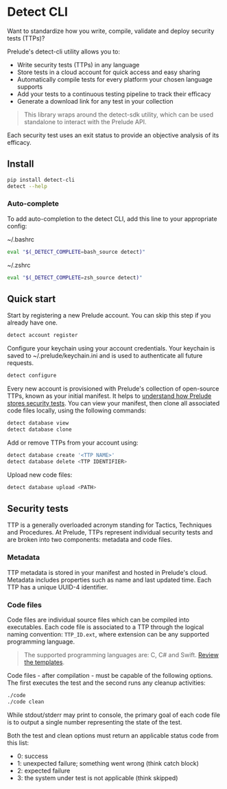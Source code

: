 # Detect CLI

Want to standardize how you write, compile, validate and deploy security tests (TTPs)?

Prelude's detect-cli utility allows you to:

* Write security tests (TTPs) in any language
* Store tests in a cloud account for quick access and easy sharing
* Automatically compile tests for every platform your chosen language supports
* Add your tests to a continuous testing pipeline to track their efficacy
* Generate a download link for any test in your collection

> This library wraps around the detect-sdk utility, which can be used standalone to interact with the Prelude API.

Each security test uses an exit status to provide an objective analysis of its efficacy.

## Install

```bash
pip install detect-cli
detect --help
```

### Auto-complete

To add auto-completion to the detect CLI, add this line to your appropriate config:

~/.bashrc
```zsh
eval "$(_DETECT_COMPLETE=bash_source detect)"
```

~/.zshrc
```zsh
eval "$(_DETECT_COMPLETE=zsh_source detect)"
```

## Quick start

Start by registering a new Prelude account. You can skip this step if you already have one. 
```zsh
detect account register
```

Configure your keychain using your account credentials. Your keychain is saved to ~/.prelude/keychain.ini and is
used to authenticate all future requests.
```zsh
detect configure
```

Every new account is provisioned with Prelude's collection of open-source TTPs, known as your initial manifest.
It helps to [understand how Prelude stores security tests](#security-tests).
You can view your manifest, then clone all associated code files locally, using the following commands:
```zsh
detect database view
detect database clone
```

Add or remove TTPs from your account using:
```zsh
detect database create '<TTP NAME>'
detect database delete <TTP IDENTIFIER>
```

Upload new code files:
```zsh
detect database upload <PATH>
```

## Security tests

TTP is a generally overloaded acronym standing for Tactics, Techniques and Procedures. At Prelude, TTPs represent individual 
security tests and are broken into two components: metadata and code files.

### Metadata

TTP metadata is stored in your manifest and hosted in Prelude's cloud. Metadata includes properties such as name
and last updated time. Each TTP has a unique UUID-4 identifier.

### Code files

Code files are individual source files which can be compiled into executables. Each code file is associated to a TTP 
through the logical naming convention: ```TTP_ID.ext```, where extension can be any supported programming language. 

> The supported programming languages are: C, C# and Swift. [Review the templates](docs).

Code files - after compilation - must be capable of the following options. The first executes the test and the 
second runs any cleanup activities:
```zsh
./code
./code clean
```

While stdout/stderr may print to console, the primary goal of each code file is to output a single number representing
the state of the test. 

Both the test and clean options must return an applicable status code from this list:

* 0: success
* 1: unexpected failure; something went wrong (think catch block)
* 2: expected failure 
* 3: the system under test is not applicable (think skipped)
